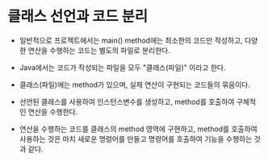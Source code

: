 # 클래스 선언과 코드 분리

* 일반적으로 프로젝트에서는 main() method에는 최소한의
코드만 작성하고, 다양한 연산을 수행하는 코드는 별도의
파일로 분리한다.

* Java에서는 코드가 작성되는 파일을 모두
"클래스(파일)" 이라고 한다.

* 클래스(파일)에는 method가 있으며, 실제 연산이 구현되는 
코드들의 묶음이다.

* 선언된 클래스를 사용하여 인스턴스변수를 생성하고, method를
호출하여 구체적인 연산을 수행한다.

* 연산을 수행하는 코드를 클래스의 method 영역에 구현하고,
method를 호출하여 사용하는 것은 마치 새로운 명령어를 만들고
명령어를 호출하여 기능을 수행하는 것과 같다.
